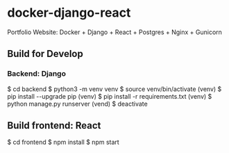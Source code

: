 # docker-django-react
Portfolio Website: Docker + Django + React + Postgres + Nginx + Gunicorn


## Build for Develop

### Backend: Django
$ cd backend
$ python3 -m venv venv
$ source venv/bin/activate
(venv) $ pip install --upgrade pip
(venv) $ pip install -r requirements.txt
(venv) $ python manage.py runserver
(vend) $ deactivate

## Build frontend: React
$ cd frontend
$ npm install
$ npm start
